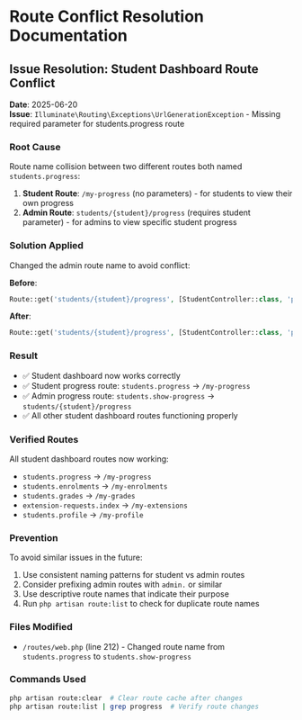 # Route Conflict Resolution Documentation

## Issue Resolution: Student Dashboard Route Conflict

**Date**: 2025-06-20  
**Issue**: `Illuminate\Routing\Exceptions\UrlGenerationException` - Missing required parameter for students.progress route

### Root Cause
Route name collision between two different routes both named `students.progress`:

1. **Student Route**: `/my-progress` (no parameters) - for students to view their own progress
2. **Admin Route**: `students/{student}/progress` (requires student parameter) - for admins to view specific student progress

### Solution Applied
Changed the admin route name to avoid conflict:

**Before**:
```php
Route::get('students/{student}/progress', [StudentController::class, 'progress'])->name('students.progress');
```

**After**:
```php
Route::get('students/{student}/progress', [StudentController::class, 'progress'])->name('students.show-progress');
```

### Result
- ✅ Student dashboard now works correctly
- ✅ Student progress route: `students.progress` → `/my-progress`
- ✅ Admin progress route: `students.show-progress` → `students/{student}/progress`
- ✅ All other student dashboard routes functioning properly

### Verified Routes
All student dashboard routes now working:
- `students.progress` → `/my-progress`
- `students.enrolments` → `/my-enrolments`  
- `students.grades` → `/my-grades`
- `extension-requests.index` → `/my-extensions`
- `students.profile` → `/my-profile`

### Prevention
To avoid similar issues in the future:
1. Use consistent naming patterns for student vs admin routes
2. Consider prefixing admin routes with `admin.` or similar
3. Use descriptive route names that indicate their purpose
4. Run `php artisan route:list` to check for duplicate route names

### Files Modified
- `/routes/web.php` (line 212) - Changed route name from `students.progress` to `students.show-progress`

### Commands Used
```bash
php artisan route:clear  # Clear route cache after changes
php artisan route:list | grep progress  # Verify route changes
```